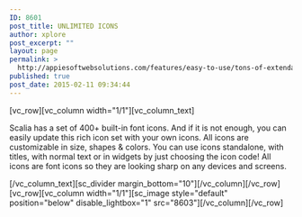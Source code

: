 ```yaml
---
ID: 8601
post_title: UNLIMITED ICONS
author: xplore
post_excerpt: ""
layout: page
permalink: >
  http://appiesoftwebsolutions.com/features/easy-to-use/tons-of-extendable-icons/
published: true
post_date: 2015-02-11 09:34:44
---
```

[vc_row][vc_column width="1/1"][vc_column_text]<p style="text-align: left;">Scalia has a set of 400+ built-in font icons. And if it is not enough, you can easily update this rich icon set with your own icons. All icons are customizable in size, shapes &amp; colors. You can use icons standalone, with titles, with normal text or in widgets by just choosing the icon code! All icons are font icons so they are looking sharp on any devices and screens.</p>[/vc_column_text][sc_divider margin_bottom="10"][/vc_column][/vc_row][vc_row][vc_column width="1/1"][sc_image style="default" position="below" disable_lightbox="1" src="8603"][/vc_column][/vc_row]
